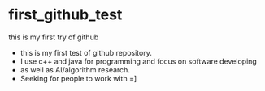 first_github_test
=================

this is my first try of github

*  this is my first test of github repository.
*  I use c++ and java for programming and focus on software developing
*  as well as AI/algorithm research.
*  Seeking for people to work with =]
